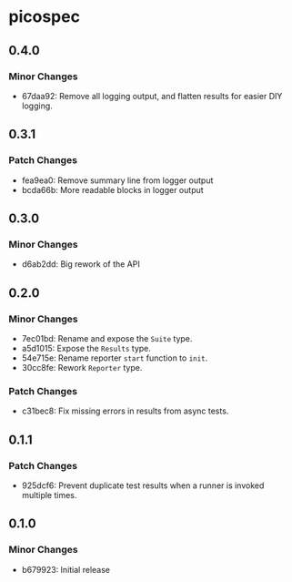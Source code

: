 # picospec

## 0.4.0

### Minor Changes

- 67daa92: Remove all logging output, and flatten results for easier DIY logging.

## 0.3.1

### Patch Changes

- fea9ea0: Remove summary line from logger output
- bcda66b: More readable blocks in logger output

## 0.3.0

### Minor Changes

- d6ab2dd: Big rework of the API

## 0.2.0

### Minor Changes

- 7ec01bd: Rename and expose the `Suite` type.
- a5d1015: Expose the `Results` type.
- 54e715e: Rename reporter `start` function to `init`.
- 30cc8fe: Rework `Reporter` type.

### Patch Changes

- c31bec8: Fix missing errors in results from async tests.

## 0.1.1

### Patch Changes

- 925dcf6: Prevent duplicate test results when a runner is invoked multiple times.

## 0.1.0

### Minor Changes

- b679923: Initial release
